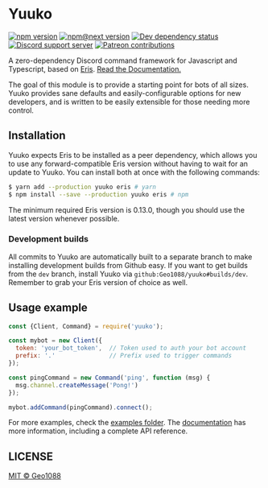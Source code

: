 # Yuuko

[![npm version](https://img.shields.io/npm/v/yuuko.svg)](https://www.npmjs.com/package/yuuko)
[![npm@next version](https://img.shields.io/npm/v/yuuko/next)](https://www.npmjs.com/package/yuuko/v/next)
[![Dev dependency status](https://david-dm.org/geo1088/yuuko/dev-status.svg)](https://david-dm.org/geo1088/yuuko?type=dev)
[![Discord support server](https://img.shields.io/discord/409839835503788033?color=7289DA&label=support%20server&logo=discord&logoColor=fff)](https://discord.gg/a2N2YCx)
[![Patreon contributions](https://img.shields.io/endpoint.svg?logo=none&label=fund%20on%20Patreon&url=https://shieldsio-patreon.herokuapp.com/geo1088/pledges)](https://www.patreon.com/geo1088)

A zero-dependency Discord command framework for Javascript and Typescript, based on [Eris](https://github.com/abalabahaha/eris). [Read the Documentation.](https://geo1088.me/yuuko)

The goal of this module is to provide a starting point for bots of all sizes. Yuuko provides sane defaults and easily-configurable options for new developers, and is written to be easily extensible for those needing more control.

## Installation

Yuuko expects Eris to be installed as a peer dependency, which allows you to use any forward-compatible Eris version without having to wait for an update to Yuuko. You can install both at once with the following commands:

```bash
$ yarn add --production yuuko eris # yarn
$ npm install --save --production yuuko eris # npm
```

The minimum required Eris version is 0.13.0, though you should use the latest version whenever possible.

### Development builds

All commits to Yuuko are automatically built to a separate branch to make installing development builds from Github easy. If you want to get builds from the `dev` branch, install Yuuko via `github:Geo1088/yuuko#builds/dev`. Remember to grab your Eris version of choice as well.

## Usage example

```js
const {Client, Command} = require('yuuko');

const mybot = new Client({
  token: 'your_bot_token',  // Token used to auth your bot account
  prefix: '.'               // Prefix used to trigger commands
});

const pingCommand = new Command('ping', function (msg) {
  msg.channel.createMessage('Pong!')
});

mybot.addCommand(pingCommand).connect();
```

For more examples, check the [examples folder](/examples). The [documentation](https://geo1088.me/yuuko) has more information, including a complete API reference.

## LICENSE

[MIT &copy; Geo1088](/LICENSE)

